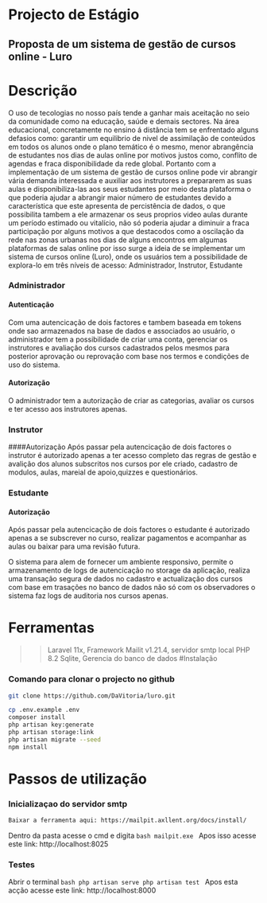 # Projecto de Estágio
## Proposta de um sistema de gestão de cursos online - Luro

# Descrição

O uso de tecologias no nosso país tende a ganhar mais aceitação 
no seio da comunidade como na educação, saúde e demais sectores. 
Na área educacional, concretamente no ensino á distância tem se 
enfrentado alguns defasios como: garantir um equilibrio de nivel 
de assimilação de conteúdos em todos os alunos onde o plano temático
é o mesmo, menor abrangência de estudantes nos dias de aulas online por
motivos justos como, conflito de agendas e fraca disponibilidade da rede global.
Portanto com a implementação de um sistema de gestão de cursos online pode vir abrangir
vária demanda interessada e auxiliar aos instrutores a prepararem as suas aulas e 
disponibiliza-las aos seus estudantes por meio desta plataforma o que poderia 
ajudar a abrangir maior número de estudantes devido a característica que este 
apresenta de percistência de dados, o que possibilita tambem a ele armazenar os seus
proprios video aulas durante um período estimado ou vitalício, não só poderia ajudar a diminuir a fraca 
participação por alguns motivos a que destacodos como  a oscilação da rede nas
zonas urbanas nos dias de alguns encontros em algumas plataformas de salas online 
por isso surge a ideia de se implementar um  sistema de  cursos online (Luro), onde os 
usuários tem a possibilidade de explora-lo em três níveis de acesso: 
Administrador, Instrutor, Estudante

### Administrador

#### Autenticação
Com uma autencicação de dois factores e tambem baseada em tokens onde sao armazenados
na base de dados e associados ao usuário, o administrador tem a possibilidade de criar 
uma conta, gerenciar os instrutores  e avaliação dos cursos cadastrados 
pelos mesmos para posterior aprovação ou reprovação com base nos termos e condições
de uso do sistema.

#### Autorização
O administrador tem a autorização de criar as categorias, avaliar os cursos e ter acesso aos
instrutores apenas.

### Instrutor

####Autorização
Após passar pela autencicação de dois factores o instrutor é autorizado apenas a ter acesso completo das
regras de gestão e avalição dos alunos subscritos nos cursos por ele criado, cadastro de modulos, aulas, 
mareial de apoio,quizzes e questionários.

### Estudante

#### Autorização
Após passar pela autencicação de dois factores o estudante é autorizado apenas a se subscrever no curso,
realizar pagamentos e acompanhar as aulas ou baixar para uma revisão futura.

O sistema para alem de fornecer um ambiente responsivo, permite o armazenamento de logs de autencicação
no storage da aplicação, realiza uma transação
segura de dados no cadastro e actualização dos cursos com base em trasações no banco de dados não só com
os observadores o sistema faz logs de auditoria nos cursos apenas.

# Ferramentas

>>Laravel 11x, Framework
>>Mailit v1.21.4, servidor smtp local
>>PHP 8.2
>>Sqlite, Gerencia do banco de dados
#Instalação

### Comando para clonar o projecto no github
```bash
git clone https://github.com/DaVitoria/luro.git
```

```bash
cp .env.example .env
composer install
php artisan key:generate
php artisan storage:link
php artisan migrate --seed
npm install
```

# Passos de utilização

### Inicializaçao do servidor smtp
```bash
Baixar a ferramenta aqui: https://mailpit.axllent.org/docs/install/
```

Dentro da pasta acesse o cmd e digita
	```bash
	mailpit.exe
	``` 
Apos isso acesse este link: http://localhost:8025

### Testes
Abrir o terminal
	```bash
	php artisan serve
	php artisan test
	```
	Apos esta acção acesse este link: http://localhost:8000
